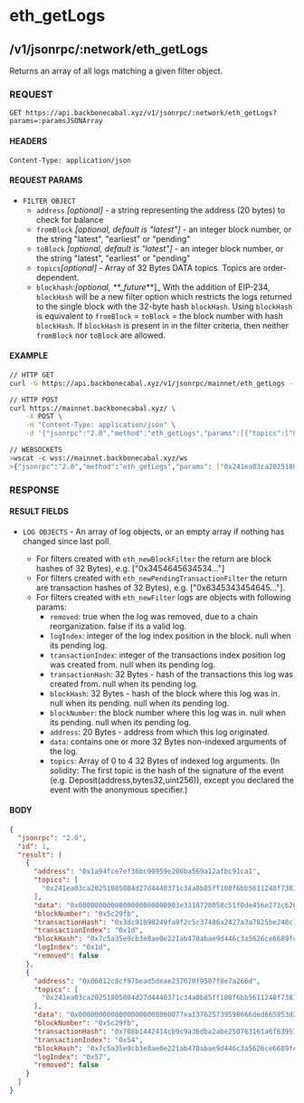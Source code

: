 # eth_getLogs

## /v1/jsonrpc/:network/eth_getLogs

Returns an array of all logs matching a given filter object.

### REQUEST

`GET https://api.backbonecabal.xyz/v1/jsonrpc/:network/eth_getLogs?params=:paramsJSONArray`

#### HEADERS

`Content-Type: application/json`

#### REQUEST PARAMS

- `FILTER OBJECT`
  - `address` _[optional]_ - a string representing the address (20
    bytes) to check for balance
  - `fromBlock` _[optional, default is "latest"]_ - an integer block
    number, or the string "latest", "earliest" or "pending"
  - `toBlock` _[optional, default is "latest"]_ - an integer block
    number, or the string "latest", "earliest" or "pending"
  - `topics`_[optional]_ - Array of 32 Bytes DATA topics. Topics are
    order-dependent.
  - `blockhash`:_[optional, \*\*\_future_\*\*]\_ With the addition of
    EIP-234, `blockHash` will be a new filter option which restricts the
    logs returned to the single block with the 32-byte hash `blockHash`.
    Using `blockHash` is equivalent to `fromBlock` = `toBlock` = the
    block number with hash `blockHash`. If `blockHash` is present in in
    the filter criteria, then neither `fromBlock` nor `toBlock` are
    allowed.

#### EXAMPLE

```bash
// HTTP GET
curl -G https://api.backbonecabal.xyz/v1/jsonrpc/mainnet/eth_getLogs --data-urlencode 'params=[{"topics":["0x241ea03ca20251805084d27d4440371c34a0b85ff108f6bb5611248f73818b80"]}]'

// HTTP POST
curl https://mainnet.backbonecabal.xyz/ \
    -X POST \
    -H "Content-Type: application/json" \
    -d '{"jsonrpc":"2.0","method":"eth_getLogs","params":[{"topics":["0x241ea03ca20251805084d27d4440371c34a0b85ff108f6bb5611248f73818b80"]}],"id":1}'

// WEBSOCKETS
>wscat -c wss://mainnet.backbonecabal.xyz/ws
>{"jsonrpc":"2.0","method":"eth_getLogs","params": ["0x241ea03ca20251805084d27d4440371c34a0b85ff108f6bb5611248f73818b80"],"id":1}
```

### RESPONSE

#### RESULT FIELDS

- `LOG OBJECTS` - An array of log objects, or an empty array if nothing
  has changed since last poll.

  - For filters created with `eth_newBlockFilter` the return are block
    hashes of 32 Bytes), e.g. ["0x3454645634534..."]
  - For filters created with `eth_newPendingTransactionFilter` the
    return are transaction hashes of 32 Bytes), e.g.
    ["0x6345343454645..."].
  - For filters created with `eth_newFilter` logs are objects with
    following params:
    - `removed`: true when the log was removed, due to a chain
      reorganization. false if its a valid log.
    - `logIndex`: integer of the log index position in the block. null
      when its pending log.
    - `transactionIndex`: integer of the transactions index position log
      was created from. null when its pending log.
    - `transactionHash`: 32 Bytes - hash of the transactions this log
      was created from. null when its pending log.
    - `blockHash`: 32 Bytes - hash of the block where this log was in.
      null when its pending. null when its pending log.
    - `blockNumber`: the block number where this log was in. null when
      its pending. null when its pending log.
    - `address`: 20 Bytes - address from which this log originated.
    - `data`: contains one or more 32 Bytes non-indexed arguments of the
      log.
    - `topics`: Array of 0 to 4 32 Bytes of indexed log arguments. (In
      solidity: The first topic is the hash of the signature of the
      event (e.g. Deposit(address,bytes32,uint256)), except you declared
      the event with the anonymous specifier.)

#### BODY

```json
{
  "jsonrpc": "2.0",
  "id": 1,
  "result": [
    {
      "address": "0x1a94fce7ef36bc90959e206ba569a12afbc91ca1",
      "topics": [
        "0x241ea03ca20251805084d27d4440371c34a0b85ff108f6bb5611248f73818b80"
      ],
      "data": "0x0000000000000000000000003e3310720058c51f0de456e273c626cdd35065700000000000000000000000000000000000000000000000000000000000003185000000000000000000000000000000000000000000000000000000000000318200000000000000000000000000000000000000000000000000000000005c2a23",
      "blockNumber": "0x5c29fb",
      "transactionHash": "0x3dc91b98249fa9f2c5c37486a2427a3a7825be240c1c84961dfb3063d9c04d50",
      "transactionIndex": "0x1d",
      "blockHash": "0x7c5a35e9cb3e8ae0e221ab470abae9d446c3a5626ce6689fc777dcffcab52c70",
      "logIndex": "0x1d",
      "removed": false
    },
    {
      "address": "0x06012c8cf97bead5deae237070f9587f8e7a266d",
      "topics": [
        "0x241ea03ca20251805084d27d4440371c34a0b85ff108f6bb5611248f73818b80"
      ],
      "data": "0x00000000000000000000000077ea137625739598666ded665953d26b3d8e374400000000000000000000000000000000000000000000000000000000000749ff00000000000000000000000000000000000000000000000000000000000a749d00000000000000000000000000000000000000000000000000000000005c2a0f",
      "blockNumber": "0x5c29fb",
      "transactionHash": "0x788b1442414cb9c9a36dba2abe250763161a6f6395788a2e808f1b34e92beec1",
      "transactionIndex": "0x54",
      "blockHash": "0x7c5a35e9cb3e8ae0e221ab470abae9d446c3a5626ce6689fc777dcffcab52c70",
      "logIndex": "0x57",
      "removed": false
    }
  ]
}
```
